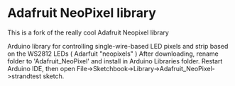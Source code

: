 Adafruit NeoPixel library
=========================
This is a fork of the really cool Adafruit Neopixel library

Arduino library for controlling single-wire-based LED pixels and strip based on the WS2812 LEDs ( Adarfuit "neopixels" )
After downloading, rename folder to 'Adafruit_NeoPixel' and install in Arduino Libraries folder. Restart Arduino IDE, then open File->Sketchbook->Library->Adafruit_NeoPixel->strandtest sketch.

